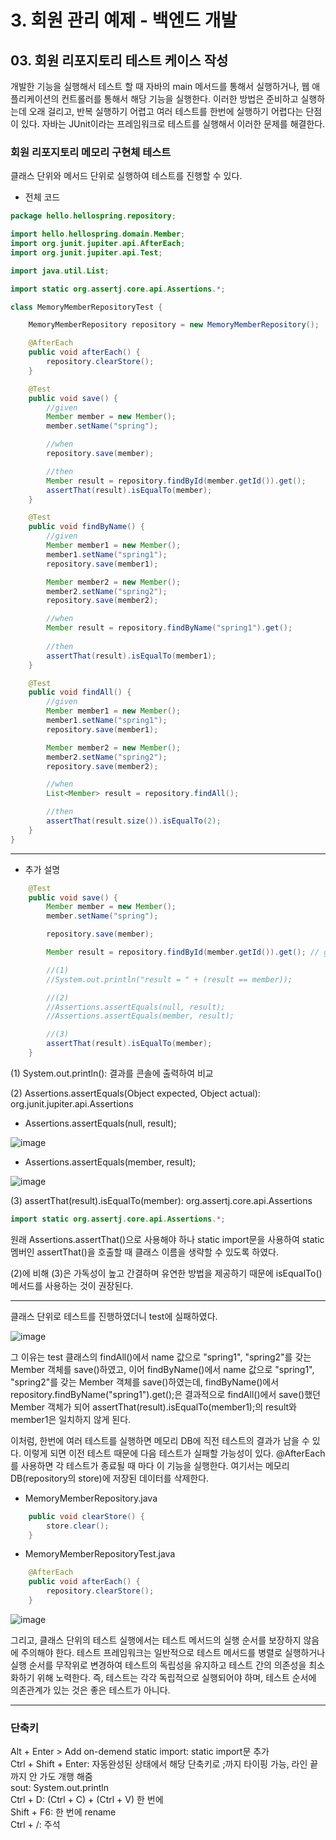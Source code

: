 # 3. 회원 관리 예제 - 백엔드 개발
## 03. 회원 리포지토리 테스트 케이스 작성
개발한 기능을 실행해서 테스트 할 때 자바의 main 메서드를 통해서 실행하거나, 웹 애플리케이션의 컨트롤러를 통해서 해당 기능을 실행한다.
이러한 방법은 준비하고 실행하는데 오래 걸리고, 반복 실행하기 어렵고 여러 테스트를 한번에 실행하기 어렵다는 단점이 있다.
자바는 JUnit이라는 프레임워크로 테스트를 실행해서 이러한 문제를 해결한다.
### 회원 리포지토리 메모리 구현체 테스트
클래스 단위와 메서드 단위로 실행하여 테스트를 진행할 수 있다.
- 전체 코드
```java
package hello.hellospring.repository;

import hello.hellospring.domain.Member;
import org.junit.jupiter.api.AfterEach;
import org.junit.jupiter.api.Test;

import java.util.List;

import static org.assertj.core.api.Assertions.*;

class MemoryMemberRepositoryTest {

    MemoryMemberRepository repository = new MemoryMemberRepository();

    @AfterEach
    public void afterEach() {
        repository.clearStore();
    }

    @Test
    public void save() {
        //given
        Member member = new Member();
        member.setName("spring");

        //when
        repository.save(member);

        //then
        Member result = repository.findById(member.getId()).get();
        assertThat(result).isEqualTo(member);
    }

    @Test
    public void findByName() {
        //given
        Member member1 = new Member();
        member1.setName("spring1");
        repository.save(member1);

        Member member2 = new Member();
        member2.setName("spring2");
        repository.save(member2);

        //when
        Member result = repository.findByName("spring1").get();
        
        //then
        assertThat(result).isEqualTo(member1);
    }

    @Test
    public void findAll() {
        //given
        Member member1 = new Member();
        member1.setName("spring1");
        repository.save(member1);

        Member member2 = new Member();
        member2.setName("spring2");
        repository.save(member2);

        //when
        List<Member> result = repository.findAll();

        //then
        assertThat(result.size()).isEqualTo(2);
    }
}
```
***
- 추가 설명
```java
    @Test
    public void save() {
        Member member = new Member();
        member.setName("spring");

        repository.save(member);

        Member result = repository.findById(member.getId()).get(); // get(): Optional 객체 안에 있는 값을 반환

        //(1)
        //System.out.println("result = " + (result == member));

        //(2)
        //Assertions.assertEquals(null, result);
        //Assertions.assertEquals(member, result);

        //(3)
        assertThat(result).isEqualTo(member);
    }
```
(1) System.out.println(): 결과를 콘솔에 출력하여 비교

(2) Assertions.assertEquals(Object expected, Object actual): org.junit.jupiter.api.Assertions
- Assertions.assertEquals(null, result);

![image](https://github.com/GYUNGAEEEE/inflearn-Spring/assets/158580466/4fe934c6-a82d-434e-91b8-d5b9b3fb4e3b)
- Assertions.assertEquals(member, result);

![image](https://github.com/GYUNGAEEEE/inflearn-Spring/assets/158580466/ed16822f-c342-42d8-ba3a-a4e39315c2b1)

(3) assertThat(result).isEqualTo(member): org.assertj.core.api.Assertions
```java
import static org.assertj.core.api.Assertions.*;
```
원래 Assertions.assertThat()으로 사용해야 하나 static import문을 사용하여 static멤버인 assertThat()을 호출할 때
클래스 이름을 생략할 수 있도록 하였다.

(2)에 비해 (3)은 가독성이 높고 간결하며 유연한 방법을 제공하기 때문에 isEqualTo() 메서드를 사용하는 것이 권장된다.
***
클래스 단위로 테스트를 진행하였더니 test에 실패하였다.

![image](https://github.com/GYUNGAEEEE/inflearn-Spring/assets/158580466/ad5d5295-9f52-44ba-8aa7-dc742e01febf)

그 이유는 test 클래스의 findAll()에서 name 값으로 "spring1", "spring2"를 갖는 Member 객체를 save()하였고,
이어 findByName()에서 name 값으로 "spring1", "spring2"를 갖는 Member 객체를 save()하였는데,
findByName()에서 repository.findByName("spring1").get();은 결과적으로 findAll()에서 save()했던 Member 객체가 되어
assertThat(result).isEqualTo(member1);의 result와 member1은 일치하지 않게 된다.

이처럼, 한번에 여러 테스트를 실행하면 메모리 DB에 직전 테스트의 결과가 남을 수 있다.
이렇게 되면 이전 테스트 때문에 다음 테스트가 실패할 가능성이 있다.
@AfterEach를 사용하면 각 테스트가 종료될 때 마다 이 기능을 실행한다.
여기서는 메모리 DB(repository의 store)에 저장된 데이터를 삭제한다.

- MemoryMemberRepository.java
```java
    public void clearStore() {
        store.clear();
    }
```
- MemoryMemberRepositoryTest.java
```java
    @AfterEach
    public void afterEach() {
        repository.clearStore();
    }
```
![image](https://github.com/GYUNGAEEEE/inflearn-Spring/assets/158580466/29fc4e8a-318d-414f-a6c0-f656ae68f8f7)

그리고, 클래스 단위의 테스트 실행에서는 테스트 메서드의 실행 순서를 보장하지 않음에 주의해야 한다.
테스트 프레임워크는 일반적으로 테스트 메서드를 병렬로 실행하거나 실행 순서를 무작위로 변경하여 테스트의 독립성을 유지하고
테스트 간의 의존성을 최소화하기 위해 노력한다.
즉, 테스트는 각각 독립적으로 실행되어야 하며, 테스트 순서에 의존관계가 있는 것은 좋은 테스트가 아니다.
***
### 단축키 
Alt + Enter > Add on-demend static import: static import문 추가   
Ctrl + Shift + Enter: 자동완성된 상태에서 해당 단축키로 ;까지 타이핑 가능, 라인 끝까지 안 가도 개행 해줌   
sout: System.out.println   
Ctrl + D: (Ctrl + C) + (Ctrl + V) 한 번에   
Shift + F6: 한 번에 rename   
Ctrl + /: 주석
